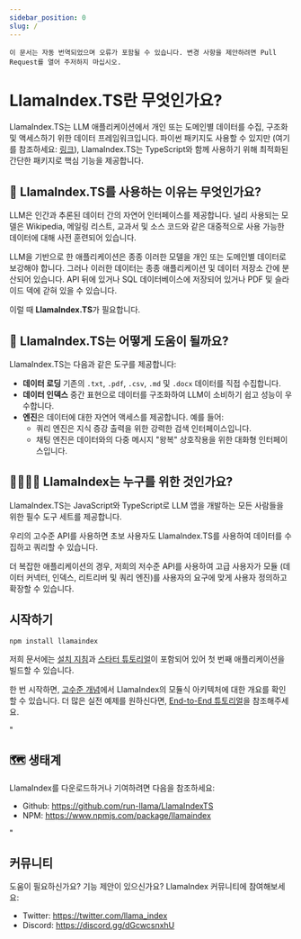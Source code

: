```yaml
---
sidebar_position: 0
slug: /
---
```


`이 문서는 자동 번역되었으며 오류가 포함될 수 있습니다. 변경 사항을 제안하려면 Pull Request를 열어 주저하지 마십시오.`

# LlamaIndex.TS란 무엇인가요?

LlamaIndex.TS는 LLM 애플리케이션에서 개인 또는 도메인별 데이터를 수집, 구조화 및 액세스하기 위한 데이터 프레임워크입니다. 파이썬 패키지도 사용할 수 있지만 (여기를 참조하세요: [링크](https://docs.llamaindex.ai/en/stable/)), LlamaIndex.TS는 TypeScript와 함께 사용하기 위해 최적화된 간단한 패키지로 핵심 기능을 제공합니다.

## 🚀 LlamaIndex.TS를 사용하는 이유는 무엇인가요?

LLM은 인간과 추론된 데이터 간의 자연어 인터페이스를 제공합니다. 널리 사용되는 모델은 Wikipedia, 메일링 리스트, 교과서 및 소스 코드와 같은 대중적으로 사용 가능한 데이터에 대해 사전 훈련되어 있습니다.

LLM을 기반으로 한 애플리케이션은 종종 이러한 모델을 개인 또는 도메인별 데이터로 보강해야 합니다. 그러나 이러한 데이터는 종종 애플리케이션 및 데이터 저장소 간에 분산되어 있습니다. API 뒤에 있거나 SQL 데이터베이스에 저장되어 있거나 PDF 및 슬라이드 덱에 갇혀 있을 수 있습니다.

이럴 때 **LlamaIndex.TS**가 필요합니다.

## 🦙 LlamaIndex.TS는 어떻게 도움이 될까요?

LlamaIndex.TS는 다음과 같은 도구를 제공합니다:

- **데이터 로딩** 기존의 `.txt`, `.pdf`, `.csv`, `.md` 및 `.docx` 데이터를 직접 수집합니다.
- **데이터 인덱스** 중간 표현으로 데이터를 구조화하여 LLM이 소비하기 쉽고 성능이 우수합니다.
- **엔진**은 데이터에 대한 자연어 액세스를 제공합니다. 예를 들어:
  - 쿼리 엔진은 지식 증강 출력을 위한 강력한 검색 인터페이스입니다.
  - 채팅 엔진은 데이터와의 다중 메시지 "왕복" 상호작용을 위한 대화형 인터페이스입니다.

## 👨‍👩‍👧‍👦 LlamaIndex는 누구를 위한 것인가요?

LlamaIndex.TS는 JavaScript와 TypeScript로 LLM 앱을 개발하는 모든 사람들을 위한 필수 도구 세트를 제공합니다.

우리의 고수준 API를 사용하면 초보 사용자도 LlamaIndex.TS를 사용하여 데이터를 수집하고 쿼리할 수 있습니다.

더 복잡한 애플리케이션의 경우, 저희의 저수준 API를 사용하여 고급 사용자가 모듈 (데이터 커넥터, 인덱스, 리트리버 및 쿼리 엔진)를 사용자의 요구에 맞게 사용자 정의하고 확장할 수 있습니다.

## 시작하기

`npm install llamaindex`

저희 문서에는 [설치 지침](./installation.md)과 [스타터 튜토리얼](./starter.md)이 포함되어 있어 첫 번째 애플리케이션을 빌드할 수 있습니다.

한 번 시작하면, [고수준 개념](./concepts.md)에서 LlamaIndex의 모듈식 아키텍처에 대한 개요를 확인할 수 있습니다. 더 많은 실전 예제를 원하신다면, [End-to-End 튜토리얼](./end_to_end.md)을 참조해주세요.

"

## 🗺️ 생태계

LlamaIndex를 다운로드하거나 기여하려면 다음을 참조하세요:

- Github: https://github.com/run-llama/LlamaIndexTS
- NPM: https://www.npmjs.com/package/llamaindex

"

## 커뮤니티

도움이 필요하신가요? 기능 제안이 있으신가요? LlamaIndex 커뮤니티에 참여해보세요:

- Twitter: https://twitter.com/llama_index
- Discord: https://discord.gg/dGcwcsnxhU
